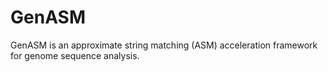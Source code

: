 # GenASM
GenASM is an approximate string matching (ASM) acceleration framework for genome sequence analysis.
